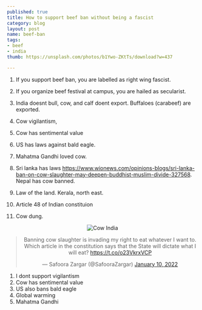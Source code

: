 ```yaml
---
published: true
title: How to support beef ban without being a fascist
category: blog
layout: post
name: beef-ban
tags:
- beef
- india
thumb: https://unsplash.com/photos/b1Ywo-ZKtTs/download?w=437

---
```


1. If you support beef ban, you are labelled as right wing fascist. 

2. If you organize beef festival at campus, you are hailed as secularist.

3. India doesnt bull, cow, and calf doent export. Buffaloes (carabeef) are exported.

4. Cow vigilantism, 

5. Cow has sentimental value 

6. US has laws against bald eagle. 

7. Mahatma Gandhi loved cow.

8. Sri lanka has laws https://www.wionews.com/opinions-blogs/sri-lanka-ban-on-cow-slaughter-may-deepen-buddhist-muslim-divide-327568. Nepal has cow banned.

9. Law of the land. Kerala, north east.

10. Article 48 of Indian constituion

11. Cow dung.


<center>
<img src="https://unsplash.com/photos/b1Ywo-ZKtTs/" alt="Cow India">
</center>

<center>
<blockquote class="twitter-tweet"><p lang="en" dir="ltr">Banning cow slaughter is invading my right to eat whatever I want to. Which article in the constitution says that the State will dictate what I will eat? <a href="https://t.co/o23VkrxVCP">https://t.co/o23VkrxVCP</a></p>&mdash; Safoora Zargar (@SafooraZargar) <a href="https://twitter.com/SafooraZargar/status/1480610729476517888?ref_src=twsrc%5Etfw">January 10, 2022</a></blockquote> <script async src="https://platform.twitter.com/widgets.js" charset="utf-8"></script>
</center>

1. I dont support vigilantism 
2. Cow has sentimental value
3. US also bans bald eagle 
4. Global warming
5. Mahatma Gandhi